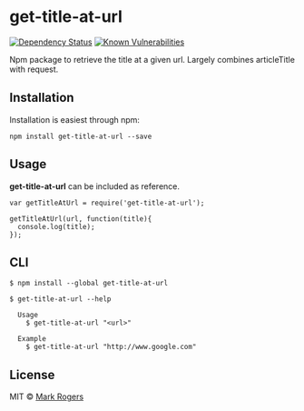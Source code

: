 # get-title-at-url

[![Dependency Status](https://david-dm.org/m4bwav/get-title-at-url.svg)](https://david-dm.org/m4bwav/get-title-at-url)
[![Known Vulnerabilities](https://snyk.io/test/npm/get-title-at-url/badge.svg?style=flat-square)](https://snyk.io/test/npm/get-title-at-url)

Npm package to retrieve the title at a given url.  Largely combines articleTitle with request.


## Installation

Installation is easiest through npm:

`npm install get-title-at-url --save`


## Usage

**get-title-at-url** can be included as reference.

```
var getTitleAtUrl = require('get-title-at-url');

getTitleAtUrl(url, function(title){
  console.log(title);
});
```

## CLI

```
$ npm install --global get-title-at-url
```

```
$ get-title-at-url --help

  Usage
    $ get-title-at-url "<url>"

  Example
    $ get-title-at-url "http://www.google.com"
```


## License

MIT © [Mark Rogers](http://www.markdavidrogers.com)